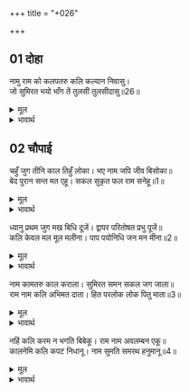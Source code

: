 +++
title = "+026"

+++


## 01 दोहा
नामु राम को कलपतरु कलि कल्यान निवासु।  
जो सुमिरत भयो भाँग तें तुलसी तुलसीदासु॥26॥  

<details><summary>मूल</summary>

नामु राम को कलपतरु कलि कल्यान निवासु।  
जो सुमिरत भयो भाँग तें तुलसी तुलसीदासु॥26॥  
</details>

<details><summary>भावार्थ</summary>

कलियुग में राम का नाम कल्पतरु (मन चाहा पदार्थ देने वाला) और कल्याण का निवास (मुक्ति का घर) है, जिसको स्मरण करने से भाँग सा (निकृष्ट) तुलसीदास तुलसी के समान (पवित्र) हो गया॥26॥  
</details>





## 02 चौपाई
चहुँ जुग तीनि काल तिहुँ लोका। भए नाम जपि जीव बिसोका॥  
बेद पुरान सन्त मत एहू। सकल सुकृत फल राम सनेहू॥1॥  

<details><summary>मूल</summary>

चहुँ जुग तीनि काल तिहुँ लोका। भए नाम जपि जीव बिसोका॥  
बेद पुरान सन्त मत एहू। सकल सुकृत फल राम सनेहू॥1॥  
</details>

<details><summary>भावार्थ</summary>

(केवल कलियुग की ही बात नहीं है,) चारों युगों में, तीनों काल में और तीनों लोकों में नाम को जपकर जीव शोकरहित हुए हैं। वेद, पुराण और सन्तों का मत यही है कि समस्त पुण्यों का फल श्री रामजी में (या राम नाम में) प्रेम होना है॥1॥  
</details>

ध्यानु प्रथम जुग मख बिधि दूजें। द्वापर परितोषत प्रभु पूजें॥  
कलि केवल मल मूल मलीना। पाप पयोनिधि जन मन मीना॥2॥  

<details><summary>मूल</summary>

ध्यानु प्रथम जुग मख बिधि दूजें। द्वापर परितोषत प्रभु पूजें॥  
कलि केवल मल मूल मलीना। पाप पयोनिधि जन मन मीना॥2॥  
</details>

<details><summary>भावार्थ</summary>

पहले (सत्य) युग में ध्यान से, दूसरे (त्रेता) युग में यज्ञ से और द्वापर में पूजन से भगवान प्रसन्न होते हैं, परन्तु कलियुग केवल पाप की जड और मलिन है, इसमें मनुष्यों का मन पाप रूपी समुद्र में मछली बना हुआ है (अर्थात पाप से कभी अलग होना ही नहीं चाहता, इससे ध्यान, यज्ञ और पूजन नहीं बन सकते)॥2॥  
</details>

नाम कामतरु काल कराला। सुमिरत समन सकल जग जाला॥  
राम नाम कलि अभिमत दाता। हित परलोक लोक पितु माता॥3॥  

<details><summary>मूल</summary>

नाम कामतरु काल कराला। सुमिरत समन सकल जग जाला॥  
राम नाम कलि अभिमत दाता। हित परलोक लोक पितु माता॥3॥  
</details>

<details><summary>भावार्थ</summary>

ऐसे कराल (कलियुग के) काल में तो नाम ही कल्पवृक्ष है, जो स्मरण करते ही संसार के सब जञ्जालों को नाश कर देने वाला है। कलियुग में यह राम नाम मनोवाञ्छित फल देने वाला है, परलोक का परम हितैषी और इस लोक का माता-पिता है (अर्थात परलोक में भगवान का परमधाम देता है और इस लोक में माता-पिता के समान सब प्रकार से पालन और रक्षण करता है।)॥3॥  
</details>

नहिं कलि करम न भगति बिबेकू। राम नाम अवलम्बन एकू॥  
कालनेमि कलि कपट निधानू। नाम सुमति समरथ हनुमानू॥4॥  

<details><summary>मूल</summary>

नहिं कलि करम न भगति बिबेकू। राम नाम अवलम्बन एकू॥  
कालनेमि कलि कपट निधानू। नाम सुमति समरथ हनुमानू॥4॥  
</details>

<details><summary>भावार्थ</summary>

कलियुग में न कर्म है, न भक्ति है और न ज्ञान ही है, राम नाम ही एक आधार है। कपट की खान कलियुग रूपी कालनेमि के (मारने के) लिए राम नाम ही बुद्धिमान और समर्थ श्री हनुमान्‌जी हैं॥4॥
</details>

